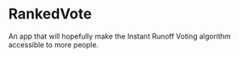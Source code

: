 # RankedVote

An app that will hopefully make the Instant Runoff Voting algorithm accessible
to more people.